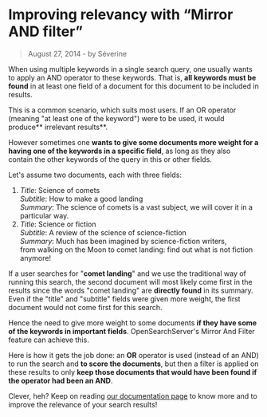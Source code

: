 # Improving relevancy with “Mirror AND filter”

> August 27, 2014 - by Séverine

When using multiple keywords in a single search query, one usually wants to apply an AND operator to these keywords. That is, **all keywords must be found** in at least one field of a document for this document to be included in results.

This is a common scenario, which suits most users. If an OR operator (meaning "at least one of the keyword") were to be used, it would produce** irrelevant results**.

However sometimes one **wants to give some documents more weight for a having one of the keywords in a specific field**, as long as they also contain the other keywords of the query in this or other fields.

Let's assume two documents, each with three fields:

1. _Title_: Science of comets  
_Subtitle_: How to make a good landing  
_Summary_: The science of comets is a vast subject, we will cover it in a particular way.
2. _Title_: Science or fiction  
_Subtitle_: A review of the science of science-fiction  
_Summary_: Much has been imagined by science-fiction writers, from walking on the Moon to comet landing: find out what is not fiction anymore!

If a user searches for "**comet landing**" and we use the traditional way of running this search, the second document will most likely come first in the results since the words "comet landing" are **directly found** in its summary. Even if the "title" and "subtitle" fields were given more weight, the first document would not come first for this search.

Hence the need to give more weight to some documents **if they have some of the keywords in important fields**. OpenSearchServer's Mirror And Filter feature can achieve this.

Here is how it gets the job done: an **OR** operator is used (instead of an AND) to run the search and **to score the documents**, but then a filter is applied on these results to only **keep those documents that would have been found if the operator had been an AND**.

Clever, heh? Keep on reading [our documentation page](http://www.opensearchserver.com/documentation/faq/querying/improving_relevancy_with_mirrorandfilter.md) to know more and to improve the relevance of your search results!